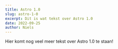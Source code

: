 ```yaml
---
title: Astro 1.0
slug: astro-1-0
excerpt: Dit is wat tekst over Astro 1.0
date: 2022-09-25
author: Niels
---
```


Hier komt nog veel meer tekst over Astro 1.0 te staan!
